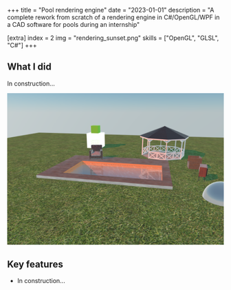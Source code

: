 +++
title = "Pool rendering engine"
date = "2023-01-01"
description = "A complete rework from scratch of a rendering engine in C#/OpenGL/WPF in a CAD software for pools during an internship"

[extra]
index = 2
img = "rendering_sunset.png"
skills = ["OpenGL", "GLSL", "C#"]
+++

## What I did

In construction...

![Render](/img/backbuffer_color.png)

## Key features

- In construction...